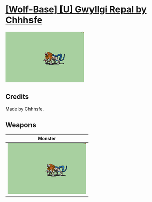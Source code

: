 # [\[Wolf-Base\] \[U\] Gwyllgi Repal by Chhhsfe](./)

<img src="./8.%20Monster/Monster_000.png" alt="[Wolf-Base] [U] Gwyllgi Repal by Chhhsfe standing" />

## Credits

Made by Chhhsfe.

## Weapons


|Monster |
|  :---: |
| <img alt="Monster animation" src="./8.%20Monster/Monster.gif" /> |
